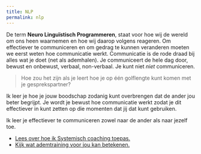 ```yaml
---
title: NLP
permalink: nlp
---
```


De term **Neuro Linguïstisch Programmeren**, staat voor hoe wij de wereld om ons heen waarnemen en hoe wij daarop volgens reageren. Om effectiever te communiceren en om gedrag te kunnen veranderen moeten we eerst weten hoe communicatie werkt.
Communicatie is de rode draad bij alles wat je doet (net als ademhalen). Je communiceert de hele dag door, bewust en onbewust, verbaal, non-verbaal. Je kunt niet _niet_ communiceren.

>Hoe zou het zijn als je leert hoe je op één golflengte kunt komen met je gesprekspartner?

Ik leer je hoe je jouw boodschap zodanig kunt overbrengen dat de ander jou beter begrijpt. Je wordt je bewust hoe communicatie werkt zodat je dit effectiever in kunt zetten op die momenten dat jij dat kunt gebruiken.

Ik leer je effectiever te communiceren zowel naar de ander als naar jezelf toe.

<ul class="call-to-action">
  <li><a href="/systemisch coaching">Lees over hoe ik Systemisch coaching toepas.</a></li>
  <li><a href="/ademtraining">Kijk wat ademtraining voor jou kan betekenen.</a></li>
</ul>
